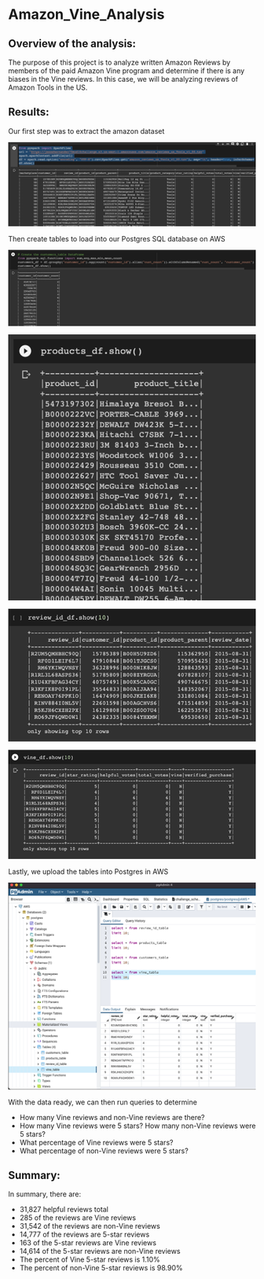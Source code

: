 # Amazon_Vine_Analysis

## Overview of the analysis:
The purpose of this project is to analyze written Amazon Reviews by members of the paid
Amazon Vine program and determine if there is any biases in the Vine reviews. In this case,
we will be analyzing reviews of Amazon Tools in the US.

## Results:
Our first step was to extract the amazon dataset

![Extract the dataset](Resources/screenshot1.png)

Then create tables to load into our Postgres SQL database on AWS

![Customer Table](Resources/screenshot2.png)

![Product Table](Resources/screenshot3.png)

![Review Table](Resources/screenshot4.png)

![Vine Table](Resources/screenshot5.png)

Lastly, we upload the tables into Postgres in AWS

![AWS Postgres SQL](Resources/screenshot6.png)

With the data ready, we can then run queries to determine

- How many Vine reviews and non-Vine reviews are there?
- How many Vine reviews were 5 stars? How many non-Vine reviews were 5 stars?
- What percentage of Vine reviews were 5 stars?
- What percentage of non-Vine reviews were 5 stars?

## Summary:
In summary, there are:
- 31,827 helpful reviews total
- 285 of the reviews are Vine reviews
- 31,542 of the reviews are non-Vine reviews
- 14,777 of the reviews are 5-star reviews
- 163 of the 5-star reviews are Vine reviews
- 14,614 of the 5-star reviews are non-Vine reviews
- The percent of Vine 5-star reviews is 1.10%
- The percent of non-Vine 5-star reviews is 98.90%